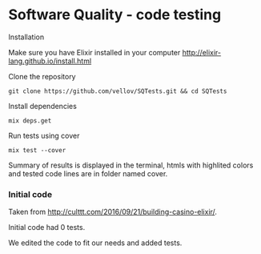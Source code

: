 # Software Quality - code testing

Installation

Make sure you have Elixir installed in your computer
http://elixir-lang.github.io/install.html

Clone the repository
```
git clone https://github.com/vellov/SQTests.git && cd SQTests
```

Install dependencies
```
mix deps.get
```

Run tests using cover 
```
mix test --cover
```

Summary of results is displayed in the terminal, htmls with highlited colors and tested code lines are in folder named cover.

### Initial code 
Taken from http://culttt.com/2016/09/21/building-casino-elixir/.

Initial code had 0 tests.

We edited the code to fit our needs and added tests.
